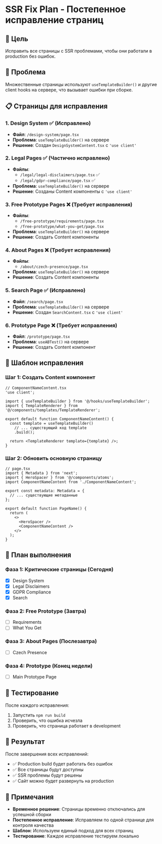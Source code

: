 # SSR Fix Plan - Постепенное исправление страниц

## 🎯 Цель
Исправить все страницы с SSR проблемами, чтобы они работали в production без ошибок.

## 🚨 Проблема
Множественные страницы используют `useTemplateBuilder()` и другие client hooks на сервере, что вызывает ошибки при сборке.

## 📋 Страницы для исправления

### 1. **Design System** ✅ (Исправлено)
- **Файл**: `/design-system/page.tsx`
- **Проблема**: `useTemplateBuilder()` на сервере
- **Решение**: Создан `DesignSystemContent.tsx` с `'use client'`

### 2. **Legal Pages** ✅ (Частично исправлено)
- **Файлы**: 
  - `/legal/legal-disclaimers/page.tsx` ✅
  - `/legal/gdpr-compliance/page.tsx` ✅
- **Проблема**: `useTemplateBuilder()` на сервере
- **Решение**: Созданы Content компоненты с `'use client'`

### 3. **Free Prototype Pages** ❌ (Требует исправления)
- **Файлы**: 
  - `/free-prototype/requirements/page.tsx`
  - `/free-prototype/what-you-get/page.tsx`
- **Проблема**: `useTemplateBuilder()` на сервере
- **Решение**: Создать Content компоненты

### 4. **About Pages** ❌ (Требует исправления)
- **Файлы**: 
  - `/about/czech-presence/page.tsx`
- **Проблема**: `useTemplateBuilder()` на сервере
- **Решение**: Создать Content компоненты

### 5. **Search Page** ✅ (Исправлено)
- **Файл**: `/search/page.tsx`
- **Проблема**: `useTemplateBuilder()` на сервере
- **Решение**: Создан `SearchContent.tsx` с `'use client'`

### 6. **Prototype Page** ❌ (Требует исправления)
- **Файл**: `/prototype/page.tsx`
- **Проблема**: `useABTest()` на сервере
- **Решение**: Создать Content компонент

## 🔧 Шаблон исправления

### Шаг 1: Создать Content компонент
```tsx
// ComponentNameContent.tsx
'use client';

import { useTemplateBuilder } from '@/hooks/useTemplateBuilder';
import { TemplateRenderer } from '@/components/templates/TemplateRenderer';

export default function ComponentNameContent() {
  const template = useTemplateBuilder()
    // ... существующий код template
    .build();

  return <TemplateRenderer template={template} />;
}
```

### Шаг 2: Обновить основную страницу
```tsx
// page.tsx
import { Metadata } from 'next';
import { HeroSpacer } from '@/components/atoms';
import ComponentNameContent from './ComponentNameContent';

export const metadata: Metadata = {
  // ... существующие метаданные
};

export default function PageName() {
  return (
    <>
      <HeroSpacer />
      <ComponentNameContent />
    </>
  );
}
```

## 📅 План выполнения

### **Фаза 1: Критические страницы** (Сегодня)
- [x] Design System
- [x] Legal Disclaimers
- [x] GDPR Compliance
- [x] Search

### **Фаза 2: Free Prototype** (Завтра)
- [ ] Requirements
- [ ] What You Get

### **Фаза 3: About Pages** (Послезавтра)
- [ ] Czech Presence

### **Фаза 4: Prototype** (Конец недели)
- [ ] Main Prototype Page

## 🧪 Тестирование

После каждого исправления:
1. Запустить `npm run build`
2. Проверить, что ошибка исчезла
3. Проверить, что страница работает в development

## 🎯 Результат

После завершения всех исправлений:
- ✅ Production build будет работать без ошибок
- ✅ Все страницы будут доступны
- ✅ SSR проблемы будут решены
- ✅ Сайт можно будет развернуть на production

## 📝 Примечания

- **Временное решение**: Страницы временно отключались для успешной сборки
- **Постепенное исправление**: Исправляем по одной странице для контроля качества
- **Шаблон**: Используем единый подход для всех страниц
- **Тестирование**: Каждое исправление тестируем локально
